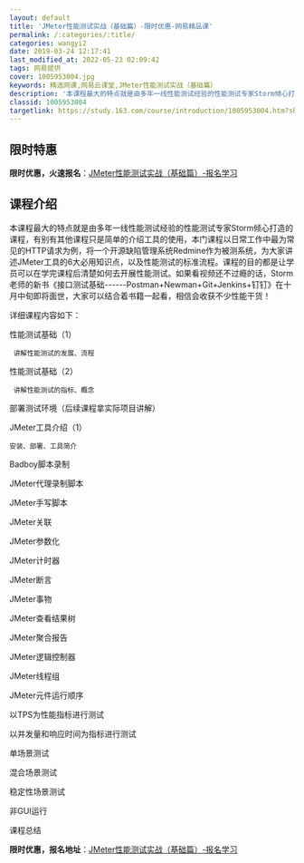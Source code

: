 ```yaml
---
layout: default
title: 'JMeter性能测试实战（基础篇）-限时优惠-网易精品课'
permalink: /:categories/:title/
categories: wangyi2
date: 2019-03-24 12:17:41
last_modified_at: 2022-05-23 02:09:42
tags: 网易提供
cover: 1005953004.jpg
keywords: 精选网课,网易云课堂,JMeter性能测试实战（基础篇）
description: '本课程最大的特点就是由多年一线性能测试经验的性能测试专家Storm倾心打造的课程，有别有其他课程只是简单的介绍工具的使用'
classid: 1005953004
targetlink: https://study.163.com/course/introduction/1005953004.htm?share=1&shareId=1025206652&utm_campaign=share&utm_medium=iphoneShare&utm_source=&utm_u=1025206652
---
```


## 限时特惠

**限时优惠，火速报名**：[JMeter性能测试实战（基础篇）-报名学习](https://study.163.com/course/introduction/1005953004.htm?share=1&shareId=1025206652&utm_campaign=share&utm_medium=iphoneShare&utm_source=&utm_u=1025206652)

## 课程介绍

本课程最大的特点就是由多年一线性能测试经验的性能测试专家Storm倾心打造的课程，有别有其他课程只是简单的介绍工具的使用，本门课程以日常工作中最为常见的HTTP请求为例，将一个开源缺陷管理系统Redmine作为被测系统，为大家讲述JMeter工具的6大必用知识点，以及性能测试的标准流程。课程的目的都是让学员可以在学完课程后清楚如何去开展性能测试。如果看视频还不过瘾的话，Storm老师的新书《接口测试基础------Postman+Newman+Git+Jenkins+钉钉》在十月中旬即将面世，大家可以结合着书籍一起看，相信会收获不少性能干货！



详细课程内容如下：

性能测试基础（1）

     讲解性能测试的发展、流程

性能测试基础（2）

     讲解性能测试的指标、概念

部署测试环境（后续课程拿实际项目讲解）

JMeter工具介绍（1）

    安装、部署、工具简介

Badboy脚本录制

JMeter代理录制脚本

JMeter手写脚本

JMeter关联

JMeter参数化

JMeter计时器

JMeter断言

JMeter事物

JMeter查看结果树

JMeter聚合报告

JMeter逻辑控制器

JMeter线程组

JMeter元件运行顺序

以TPS为性能指标进行测试

以并发量和响应时间为指标进行测试

单场景测试

混合场景测试

稳定性场景测试

非GUI运行

课程总结

**限时优惠，报名地址**：[JMeter性能测试实战（基础篇）-报名学习](https://study.163.com/course/introduction/1005953004.htm?share=1&shareId=1025206652&utm_campaign=share&utm_medium=iphoneShare&utm_source=&utm_u=1025206652)

